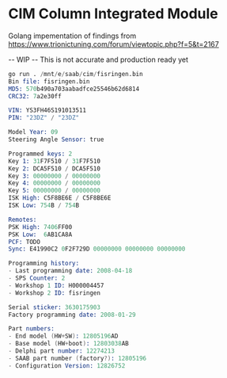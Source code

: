 # CIM Column Integrated Module

Golang impementation of findings from https://www.trionictuning.com/forum/viewtopic.php?f=5&t=2167

-- WIP -- This is not accurate and production ready yet

```s
go run . /mnt/e/saab/cim/fisringen.bin            
Bin file: fisringen.bin
MD5: 570b490a703aabadfce25546b62d6814
CRC32: 7a2e30ff

VIN: YS3FH46S191013511
PIN: "23DZ" / "23DZ"

Model Year: 09
Steering Angle Sensor: true

Programmed keys: 2
Key 1: 31F7F510 / 31F7F510
Key 2: DCA5F510 / DCA5F510
Key 3: 00000000 / 00000000
Key 4: 00000000 / 00000000
Key 5: 00000000 / 00000000
ISK High: C5F8BE6E / C5F8BE6E
ISK Low: 754B / 754B

Remotes:
PSK High: 7406FF00
PSK Low:  6AB1CA8A
PCF: TODO
Sync: E41990C2 0F2F729D 00000000 00000000 00000000 

Programming history:
- Last programming date: 2008-04-18
- SPS Counter: 2
- Workshop 1 ID: H000004457
- Workshop 2 ID: fisringen

Serial sticker: 3630175903
Factory programming date: 2008-01-29

Part numbers:
- End model (HW+SW): 12805196AD
- Base model (HW+boot): 12803038AB
- Delphi part number: 12274213
- SAAB part number (factory?): 12805196
- Configuration Version: 12826752
```